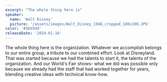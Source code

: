 ```yaml
---
excerpt: "The whole thing here is"
speaker:
  name: 'Walt Disney'
  picture: '/assets/images/Walt_Disney_1946_cropped_100x100.JPG'
color: '#3bb5dd'
releaseDate: '2024-01-16'
---
```

The whole thing here is the organization. Whatever we accomplish belongs to our entire group, a tribute to our combined effort. Look at Disneyland. That was started because we had the talents to start it, the talents of the organization. And our World's Fair shows- what we did was possible only because we already had the staff that had worked together for years, blending creative ideas with technical know-how.